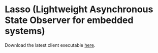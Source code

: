 # Lasso (Lightweight Asynchronous State Observer for embedded systems)
Download the latest client executable [here](https://github.com/sleven79/sleven79.github.io/blob/master/Lasso%20client%20executables/Lasso_client_v1.0.0.3_setup.exe).
